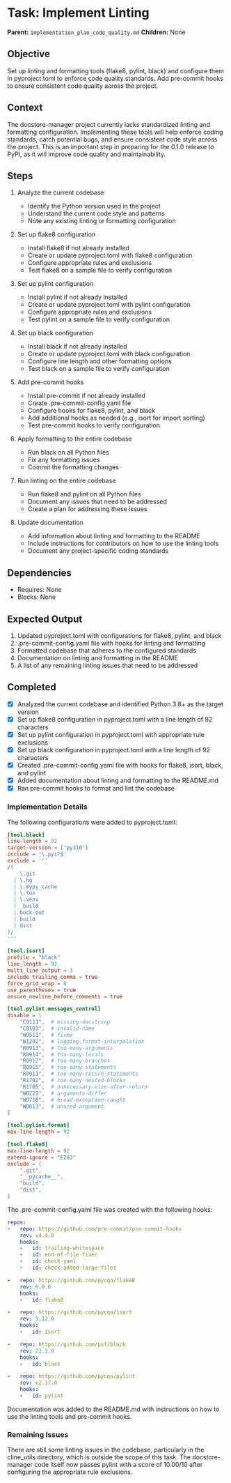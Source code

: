 # Task: Implement Linting
**Parent:** `implementation_plan_code_quality.md`
**Children:** None

## Objective
Set up linting and formatting tools (flake8, pylint, black) and configure them in pyproject.toml to enforce code quality standards. Add pre-commit hooks to ensure consistent code quality across the project.

## Context
The docstore-manager project currently lacks standardized linting and formatting configuration. Implementing these tools will help enforce coding standards, catch potential bugs, and ensure consistent code style across the project. This is an important step in preparing for the 0.1.0 release to PyPI, as it will improve code quality and maintainability.

## Steps
1. Analyze the current codebase
   - Identify the Python version used in the project
   - Understand the current code style and patterns
   - Note any existing linting or formatting configuration

2. Set up flake8 configuration
   - Install flake8 if not already installed
   - Create or update pyproject.toml with flake8 configuration
   - Configure appropriate rules and exclusions
   - Test flake8 on a sample file to verify configuration

3. Set up pylint configuration
   - Install pylint if not already installed
   - Create or update pyproject.toml with pylint configuration
   - Configure appropriate rules and exclusions
   - Test pylint on a sample file to verify configuration

4. Set up black configuration
   - Install black if not already installed
   - Create or update pyproject.toml with black configuration
   - Configure line length and other formatting options
   - Test black on a sample file to verify configuration

5. Add pre-commit hooks
   - Install pre-commit if not already installed
   - Create .pre-commit-config.yaml file
   - Configure hooks for flake8, pylint, and black
   - Add additional hooks as needed (e.g., isort for import sorting)
   - Test pre-commit hooks to verify configuration

6. Apply formatting to the entire codebase
   - Run black on all Python files
   - Fix any formatting issues
   - Commit the formatting changes

7. Run linting on the entire codebase
   - Run flake8 and pylint on all Python files
   - Document any issues that need to be addressed
   - Create a plan for addressing these issues

8. Update documentation
   - Add information about linting and formatting to the README
   - Include instructions for contributors on how to use the linting tools
   - Document any project-specific coding standards

## Dependencies
- Requires: None
- Blocks: None

## Expected Output
1. Updated pyproject.toml with configurations for flake8, pylint, and black
2. .pre-commit-config.yaml file with hooks for linting and formatting
3. Formatted codebase that adheres to the configured standards
4. Documentation on linting and formatting in the README
5. A list of any remaining linting issues that need to be addressed

## Completed
- [x] Analyzed the current codebase and identified Python 3.8+ as the target version
- [x] Set up flake8 configuration in pyproject.toml with a line length of 92 characters
- [x] Set up pylint configuration in pyproject.toml with appropriate rule exclusions
- [x] Set up black configuration in pyproject.toml with a line length of 92 characters
- [x] Created .pre-commit-config.yaml file with hooks for flake8, isort, black, and pylint
- [x] Added documentation about linting and formatting to the README.md
- [x] Ran pre-commit hooks to format and lint the codebase

### Implementation Details

The following configurations were added to pyproject.toml:

```toml
[tool.black]
line-length = 92
target-version = ['py310']
include = '\.pyi?$'
exclude = '''
/(
    \.git
  | \.hg
  | \.mypy_cache
  | \.tox
  | \.venv
  | _build
  | buck-out
  | build
  | dist
)/
'''

[tool.isort]
profile = "black"
line_length = 92
multi_line_output = 3
include_trailing_comma = true
force_grid_wrap = 0
use_parentheses = true
ensure_newline_before_comments = true

[tool.pylint.messages_control]
disable = [
    "C0111",  # missing-docstring
    "C0103",  # invalid-name
    "W0511",  # fixme
    "W1202",  # logging-format-interpolation
    "R0913",  # too-many-arguments
    "R0914",  # too-many-locals
    "R0912",  # too-many-branches
    "R0915",  # too-many-statements
    "R0911",  # too-many-return-statements
    "R1702",  # too-many-nested-blocks
    "R1705",  # unnecessary-else-after-return
    "W0221",  # arguments-differ
    "W0718",  # broad-exception-caught
    "W0613",  # unused-argument
]

[tool.pylint.format]
max-line-length = 92

[tool.flake8]
max-line-length = 92
extend-ignore = "E203"
exclude = [
    ".git",
    "__pycache__",
    "build",
    "dist",
]
```

The .pre-commit-config.yaml file was created with the following hooks:

```yaml
repos:
-   repo: https://github.com/pre-commit/pre-commit-hooks
    rev: v4.4.0
    hooks:
    -   id: trailing-whitespace
    -   id: end-of-file-fixer
    -   id: check-yaml
    -   id: check-added-large-files

-   repo: https://github.com/pycqa/flake8
    rev: 6.0.0
    hooks:
    -   id: flake8

-   repo: https://github.com/pycqa/isort
    rev: 5.12.0
    hooks:
    -   id: isort

-   repo: https://github.com/psf/black
    rev: 23.3.0
    hooks:
    -   id: black

-   repo: https://github.com/pycqa/pylint
    rev: v2.17.0
    hooks:
    -   id: pylint
```

Documentation was added to the README.md with instructions on how to use the linting tools and pre-commit hooks.

### Remaining Issues

There are still some linting issues in the codebase, particularly in the cline_utils directory, which is outside the scope of this task. The docstore-manager code itself now passes pylint with a score of 10.00/10 after configuring the appropriate rule exclusions.

